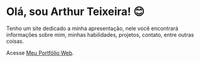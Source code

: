 # Olá, sou Arthur Teixeira! 😊

Tenho um site dedicado a minha apresentação, nele você encontrará informações sobre mim, minhas habilidades, projetos, contato, entre outras coisas.

Acesse [Meu Portfólio Web](https://tuzinf5.github.io/my-web-portfolio/).

